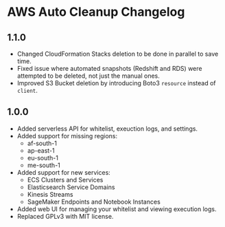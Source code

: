 # AWS Auto Cleanup Changelog

## 1.1.0

- Changed CloudFormation Stacks deletion to be done in parallel to save time.
- Fixed issue where automated snapshots (Redshift and RDS) were attempted to be deleted, not just the manual ones.
- Improved S3 Bucket deletion by introducing Boto3 `resource` instead of `client`.

## 1.0.0

- Added serverless API for whitelist, exeuction logs, and settings.
- Added support for missing regions:
  - af-south-1
  - ap-east-1
  - eu-south-1
  - me-south-1
- Added support for new services:
  - ECS Clusters and Services
  - Elasticsearch Service Domains
  - Kinesis Streams
  - SageMaker Endpoints and Notebook Instances
- Added web UI for managing your whitelist and viewing execution logs.
- Replaced GPLv3 with MIT license.
